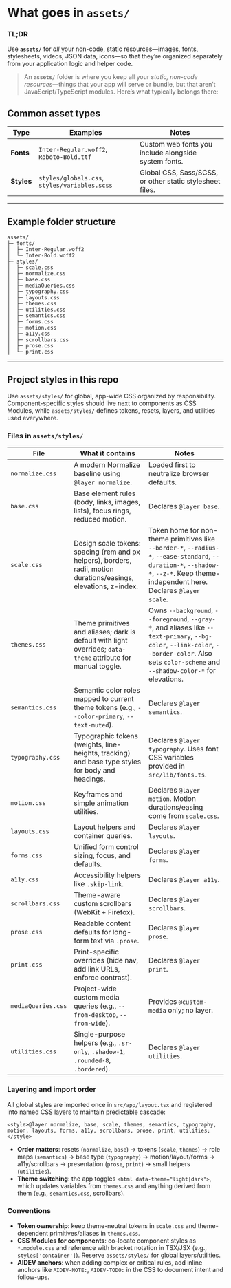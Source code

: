 # What goes in `assets/`

### TL;DR

Use **`assets/`** for *all* your non-code, static resources—images, fonts, stylesheets, videos, JSON data, icons—so that they’re organized separately from your application logic and helper code.

>An **`assets/`** folder is where you keep all your *static, non-code resources*—things that your app will serve or bundle, but that aren’t JavaScript/TypeScript modules. Here’s what typically belongs there:

## Common asset types

| Type                    | Examples                                      | Notes                                                     |
| ----------------------- | --------------------------------------------- | --------------------------------------------------------- |
| **Fonts**               | `Inter-Regular.woff2`, `Roboto-Bold.ttf`      | Custom web fonts you include alongside system fonts.      |
| **Styles**              | `styles/globals.css`, `styles/variables.scss` | Global CSS, Sass/SCSS, or other static stylesheet files.  |

---

## Example folder structure

```
assets/
├─ fonts/
│  ├─ Inter-Regular.woff2
│  └─ Inter-Bold.woff2
├─ styles/
│  ├─ scale.css
│  ├─ normalize.css
│  ├─ base.css
│  ├─ mediaQueries.css
│  ├─ typography.css
│  ├─ layouts.css
│  ├─ themes.css
│  ├─ utilities.css
│  ├─ semantics.css
│  ├─ forms.css
│  ├─ motion.css
│  ├─ a11y.css
│  ├─ scrollbars.css
│  ├─ prose.css
│  └─ print.css
```

---

## Project styles in this repo

Use `assets/styles/` for global, app-wide CSS organized by responsibility. Component-specific styles should live next to components as CSS Modules, while `assets/styles/` defines tokens, resets, layers, and utilities used everywhere.

### Files in `assets/styles/`

| File | What it contains | Notes |
| --- | --- | --- |
| `normalize.css` | A modern Normalize baseline using `@layer normalize`. | Loaded first to neutralize browser defaults.
| `base.css` | Base element rules (body, links, images, lists), focus rings, reduced motion. | Declares `@layer base`.
| `scale.css` | Design scale tokens: spacing (rem and px helpers), borders, radii, motion durations/easings, elevations, z-index. | Token home for non-theme primitives like `--border-*`, `--radius-*`, `--ease-standard`, `--duration-*`, `--shadow-*`, `--z-*`. Keep theme-independent here. Declares `@layer scale`.
| `themes.css` | Theme primitives and aliases; dark is default with light overrides; `data-theme` attribute for manual toggle. | Owns `--background`, `--foreground`, `--gray-*`, and aliases like `--text-primary`, `--bg-color`, `--link-color`, `--border-color`. Also sets `color-scheme` and `--shadow-color-*` for elevations.
| `semantics.css` | Semantic color roles mapped to current theme tokens (e.g., `--color-primary`, `--text-muted`). | Declares `@layer semantics`.
| `typography.css` | Typographic tokens (weights, line-heights, tracking) and base type styles for body and headings. | Declares `@layer typography`. Uses font CSS variables provided in `src/lib/fonts.ts`.
| `motion.css` | Keyframes and simple animation utilities. | Declares `@layer motion`. Motion durations/easing come from `scale.css`.
| `layouts.css` | Layout helpers and container queries. | Declares `@layer layouts`.
| `forms.css` | Unified form control sizing, focus, and defaults. | Declares `@layer forms`.
| `a11y.css` | Accessibility helpers like `.skip-link`. | Declares `@layer a11y`.
| `scrollbars.css` | Theme-aware custom scrollbars (WebKit + Firefox). | Declares `@layer scrollbars`.
| `prose.css` | Readable content defaults for long-form text via `.prose`. | Declares `@layer prose`.
| `print.css` | Print-specific overrides (hide nav, add link URLs, enforce contrast). | Declares `@layer print`.
| `mediaQueries.css` | Project-wide custom media queries (e.g., `--from-desktop`, `--from-wide`). | Provides `@custom-media` only; no layer.
| `utilities.css` | Single-purpose helpers (e.g., `.sr-only`, `.shadow-1`, `.rounded-8`, `.bordered`). | Declares `@layer utilities`.

### Layering and import order

All global styles are imported once in `src/app/layout.tsx` and registered into named CSS layers to maintain predictable cascade:

```app/layout.tsx
<style>@layer normalize, base, scale, themes, semantics, typography, motion, layouts, forms, a11y, scrollbars, prose, print, utilities;</style>
```

- **Order matters**: resets (`normalize`, `base`) → tokens (`scale`, `themes`) → role maps (`semantics`) → base type (`typography`) → motion/layout/forms → a11y/scrollbars → presentation (`prose`, `print`) → small helpers (`utilities`).
- **Theme switching**: the app toggles `<html data-theme="light|dark">`, which updates variables from `themes.css` and anything derived from them (e.g., `semantics.css`, scrollbars).

### Conventions

- **Token ownership**: keep theme-neutral tokens in `scale.css` and theme-dependent primitives/aliases in `themes.css`.
- **CSS Modules for components**: co-locate component styles as `*.module.css` and reference with bracket notation in TSX/JSX (e.g., `styles['container']`). Reserve `assets/styles/` for global layers/utilities.
- **AIDEV anchors**: when adding complex or critical rules, add inline anchors like `AIDEV-NOTE:`, `AIDEV-TODO:` in the CSS to document intent and follow-ups.
